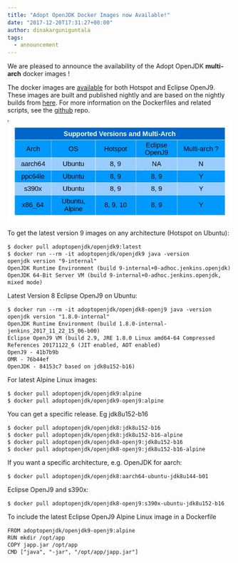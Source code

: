 ```yaml
---
title: "Adopt OpenJDK Docker Images now Available!"
date: "2017-12-20T17:31:27+00:00"
author: dinakarguniguntala
tags:
  - announcement
---
```

We are pleased to announce the availability of the Adopt OpenJDK **multi-arch** docker images !

The docker images are [available](https://hub.docker.com/r/adoptopenjdk) for both Hotspot and Eclipse OpenJ9. These images are built and published nightly and are based on the nightly builds from [here](https://adoptopenjdk.net/nightly.html). For more information on the Dockerfiles and related scripts, see the [github](https://github.com/AdoptOpenJDK/openjdk-docker) repo.

![AdoptOpenJDK Docker Support Matrix](support_matrix.jpg)
    
To get the latest version 9 images on any architecture (Hotspot on Ubuntu):

    $ docker pull adoptopenjdk/openjdk9:latest
    $ docker run --rm -it adoptopenjdk/openjdk9 java -version
    openjdk version "9-internal"
    OpenJDK Runtime Environment (build 9-internal+0-adhoc.jenkins.openjdk)
    OpenJDK 64-Bit Server VM (build 9-internal+0-adhoc.jenkins.openjdk, mixed mode)
    
Latest Version 8 Eclipse OpenJ9 on Ubuntu:

    $ docker run --rm -it adoptopenjdk/openjdk8-openj9 java -version
    openjdk version "1.8.0-internal"
    OpenJDK Runtime Environment (build 1.8.0-internal-jenkins_2017_11_22_15_06-b00)
    Eclipse OpenJ9 VM (build 2.9, JRE 1.8.0 Linux amd64-64 Compressed References 20171122_6 (JIT enabled, AOT enabled)
    OpenJ9 - 41b7b9b
    OMR - 76b44ef
    OpenJDK - 84153c7 based on jdk8u152-b16)

For latest Alpine Linux images:

    $ docker pull adoptopenjdk/openjdk9:alpine
    $ docker pull adoptopenjdk/openjdk9-openj9:alpine
    
You can get a specific release. Eg jdk8u152-b16

    $ docker pull adoptopenjdk/openjdk8:jdk8u152-b16
    $ docker pull adoptopenjdk/openjdk8:jdk8u152-b16-alpine
    $ docker pull adoptopenjdk/openjdk8-openj9:jdk8u152-b16
    $ docker pull adoptopenjdk/openjdk8-openj9:jdk8u152-b16-alpine
    
If you want a specific architecture, e.g. OpenJDK for aarch:

    $ docker pull adoptopenjdk/openjdk8:aarch64-ubuntu-jdk8u144-b01

Eclipse OpenJ9 and s390x:

    $ docker pull adoptopenjdk/openjdk8-openj9:s390x-ubuntu-jdk8u152-b16

To include the latest Eclipse OpenJ9 Alpine Linux image in a Dockerfile
    
    FROM adoptopenjdk/openjdk9-openj9:alpine
    RUN mkdir /opt/app
    COPY japp.jar /opt/app
    CMD ["java", "-jar", "/opt/app/japp.jar"]
